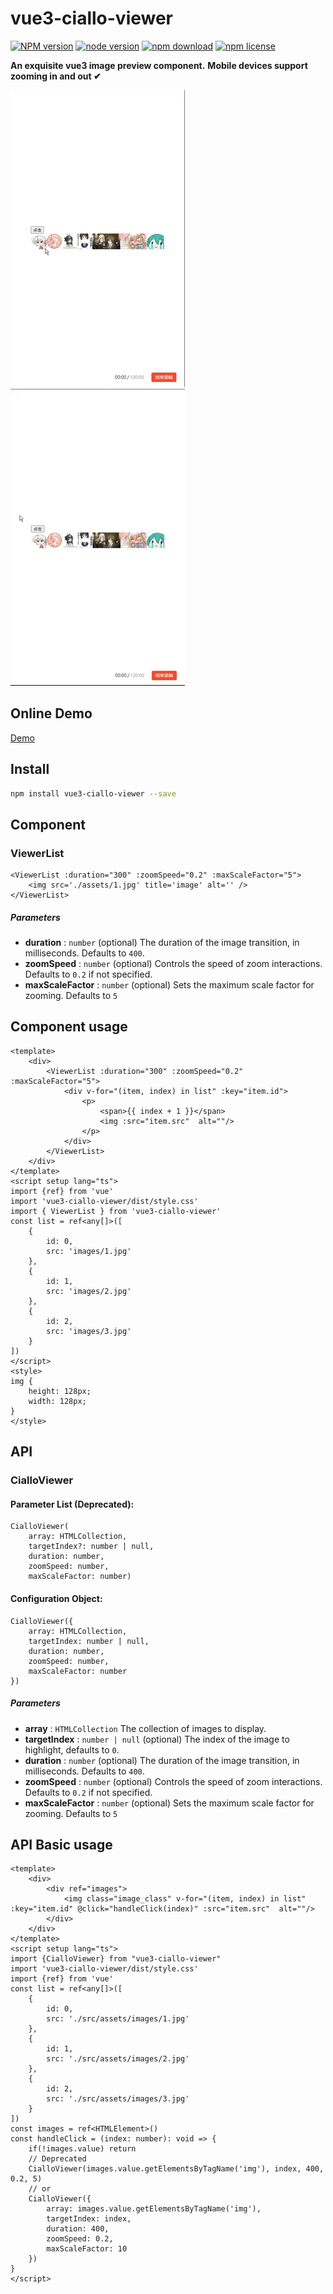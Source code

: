 # vue3-ciallo-viewer

[![NPM version][npm-image]][npm-url] [![node version][node-image]][node-url] [![npm download][download-image]][download-url] [![npm license][license-image]][download-url]

**An exquisite vue3 image preview component.**
**Mobile devices support zooming in and out ✔**

![effect1](https://github.com/SuperArilo/vue3-ciallo-viewer/blob/main/gif/2.gif?raw=true)
![effect1](https://github.com/SuperArilo/vue3-ciallo-viewer/blob/main/gif/1.gif?raw=true)

## Online Demo
[Demo](https://superarilo.github.io/cialloviewer/)
## Install

```bash
npm install vue3-ciallo-viewer --save
```
## Component
### ViewerList
```
<ViewerList :duration="300" :zoomSpeed="0.2" :maxScaleFactor="5">
    <img src='./assets/1.jpg' title='image' alt='' />
</ViewerList>
```
##### Parameters

* **duration** : `number` (optional)
  The duration of the image transition, in milliseconds. Defaults to `400`.
* **zoomSpeed** : `number` (optional)
  Controls the speed of zoom interactions. Defaults to `0.2` if not specified.
* **maxScaleFactor** : `number` (optional)
  Sets the maximum scale factor for zooming. Defaults to `5`

## Component usage
```
<template>
    <div>
        <ViewerList :duration="300" :zoomSpeed="0.2" :maxScaleFactor="5">
            <div v-for="(item, index) in list" :key="item.id">
                <p>
                    <span>{{ index + 1 }}</span>
                    <img :src="item.src"  alt=""/>
                </p>
            </div>
        </ViewerList>
    </div>
</template>
<script setup lang="ts">
import {ref} from 'vue'
import 'vue3-ciallo-viewer/dist/style.css'
import { ViewerList } from 'vue3-ciallo-viewer'
const list = ref<any[]>([
    {
        id: 0,
        src: 'images/1.jpg'
    },
    {
        id: 1,
        src: 'images/2.jpg'
    },
    {
        id: 2,
        src: 'images/3.jpg'
    }
])
</script>
<style>
img {
    height: 128px;
    width: 128px;
}
</style>
```
## API

### CialloViewer

#### Parameter List (Deprecated):
```
CialloViewer(
    array: HTMLCollection,
    targetIndex?: number | null,
    duration: number,
    zoomSpeed: number,
    maxScaleFactor: number)
```
#### Configuration Object:
```
CialloViewer({
    array: HTMLCollection,
    targetIndex: number | null,
    duration: number,
    zoomSpeed: number,
    maxScaleFactor: number
})
```
##### Parameters

* **array** : `HTMLCollection`
  The collection of images to display.
* **targetIndex** : `number | null` (optional)
  The index of the image to highlight, defaults to `0`.
* **duration** : `number` (optional)
  The duration of the image transition, in milliseconds. Defaults to `400`.
* **zoomSpeed** : `number` (optional)
  Controls the speed of zoom interactions. Defaults to `0.2` if not specified.
* **maxScaleFactor** : `number` (optional)
  Sets the maximum scale factor for zooming. Defaults to `5`

## API Basic usage

```
<template>
    <div>
        <div ref="images">
            <img class="image_class" v-for="(item, index) in list" :key="item.id" @click="handleClick(index)" :src="item.src"  alt=""/>
        </div>
    </div>
</template>
<script setup lang="ts">
import {CialloViewer} from "vue3-ciallo-viewer"
import 'vue3-ciallo-viewer/dist/style.css'
import {ref} from 'vue'
const list = ref<any[]>([
    {
        id: 0,
        src: './src/assets/images/1.jpg'
    },
    {
        id: 1,
        src: './src/assets/images/2.jpg'
    },
    {
        id: 2,
        src: './src/assets/images/3.jpg'
    }
])
const images = ref<HTMLElement>()
const handleClick = (index: number): void => {
    if(!images.value) return
    // Deprecated
    CialloViewer(images.value.getElementsByTagName('img'), index, 400, 0.2, 5)
    // or
    CialloViewer({
        array: images.value.getElementsByTagName('img'),
        targetIndex: index,
        duration: 400,
        zoomSpeed: 0.2,
        maxScaleFactor: 10
    })
}
</script>
```

[npm-image]: https://img.shields.io/npm/v/vue3-ciallo-viewer.svg?style=flat-square
[npm-url]: https://npmjs.org/package/vue3-ciallo-viewer
[travis-image]: https://img.shields.io/travis/vue3-ciallo-viewer.svg?style=flat-square
[travis-url]: https://travis-ci.org/vue3-ciallo-viewer
[coveralls-image]: https://img.shields.io/coveralls/vue3-ciallo-viewer.svg?style=flat-square
[coveralls-url]: https://coveralls.io/r/vue3-ciallo-viewer?branch=master
[david-image]: https://img.shields.io/david/vue3-ciallo-viewer.svg?style=flat-square
[david-url]: https://david-dm.org/vue3-ciallo-viewer
[node-image]: https://img.shields.io/badge/node.js-%3E=_19-green.svg?style=flat-square
[node-url]: http://nodejs.org/download/
[download-image]: https://img.shields.io/npm/d18m/vue3-ciallo-viewer
[download-url]: https://npmjs.org/package/vue3-ciallo-viewer
[license-image]: https://img.shields.io/npm/l/vue3-ciallo-viewer.svg
